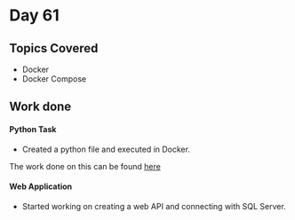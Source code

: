 # Day 61

## Topics Covered

- Docker
- Docker Compose


## Work done

#### Python Task
- Created a python file and executed in Docker.

The work done on this can be found [here](./Python/)

#### Web Application

- Started working on creating a web API and connecting with SQL Server.